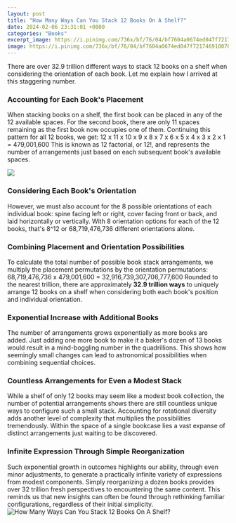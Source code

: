 ```yaml
---
layout: post
title: "How Many Ways Can You Stack 12 Books On A Shelf?"
date: 2024-02-06 23:31:01 +0000
categories: "Books"
excerpt_image: https://i.pinimg.com/736x/bf/76/04/bf7604a0674ed047f721746910070479.jpg
image: https://i.pinimg.com/736x/bf/76/04/bf7604a0674ed047f721746910070479.jpg
---
```


There are over 32.9 trillion different ways to stack 12 books on a shelf when considering the orientation of each book. Let me explain how I arrived at this staggering number.
### Accounting for Each Book's Placement
When stacking books on a shelf, the first book can be placed in any of the 12 available spaces. For the second book, there are only 11 spaces remaining as the first book now occupies one of them. Continuing this pattern for all 12 books, we get:
12 x 11 x 10 x 9 x 8 x 7 x 6 x 5 x 4 x 3 x 2 x 1 = 479,001,600
This is known as 12 factorial, or 12!, and represents the number of arrangements just based on each subsequent book's available spaces.

![](https://images.squarespace-cdn.com/content/v1/5e71144d8da1b81296674412/1590282284383-PX7UNF3LEXMS3AM0CVIQ/18.jpg)
### Considering Each Book's Orientation 
However, we must also account for the 8 possible orientations of each individual book: spine facing left or right, cover facing front or back, and laid horizontally or vertically. 
With 8 orientation options for each of the 12 books, that's 8^12 or 68,719,476,736 different orientations alone.
### Combining Placement and Orientation Possibilities
To calculate the total number of possible book stack arrangements, we multiply the placement permutations by the orientation permutations:
68,719,476,736 x 479,001,600 = 32,916,739,307,706,777,600
Rounded to the nearest trillion, there are approximately **32.9 trillion ways** to uniquely arrange 12 books on a shelf when considering both each book's position and individual orientation.
### Exponential Increase with Additional Books
The number of arrangements grows exponentially as more books are added. Just adding one more book to make it a baker's dozen of 13 books would result in a mind-boggling number in the quadrillions. This shows how seemingly small changes can lead to astronomical possibilities when combining sequential choices.
### Countless Arrangements for Even a Modest Stack 
While a shelf of only 12 books may seem like a modest book collection, the number of potential arrangements shows there are still countless unique ways to configure such a small stack. Accounting for rotational diversity adds another level of complexity that multiplies the possibilities tremendously. Within the space of a single bookcase lies a vast expanse of distinct arrangements just waiting to be discovered.
### Infinite Expression Through Simple Reorganization
Such exponential growth in outcomes highlights our ability, through even minor adjustments, to generate a practically infinite variety of expressions from modest components. Simply reorganizing a dozen books provides over 32 trillion fresh perspectives to encountering the same content. This reminds us that new insights can often be found through rethinking familiar configurations, regardless of their initial simplicity.
![How Many Ways Can You Stack 12 Books On A Shelf?](https://i.pinimg.com/736x/bf/76/04/bf7604a0674ed047f721746910070479.jpg)